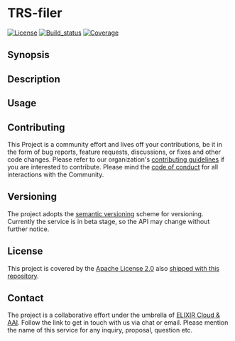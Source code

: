 # TRS-filer

[![License][badge-license]][badge-url-license]
[![Build_status][badge-build-status]][badge-url-build-status]
[![Coverage][badge-coverage]][badge-url-coverage]


## Synopsis

## Description

## Usage

## Contributing


This Project is a community effort and lives off your contributions, be it in
the form of bug reports, feature requests, discussions, or fixes and other code
changes. Please refer to our organization's [contributing
guidelines][res-elixir-cloud-contributing] if you are interested to contribute.
Please mind the [code of conduct][res-elixir-cloud-coc] for all interactions
with the  Community.


## Versioning

The project adopts the [semantic versioning][res-semver] scheme for versioning.
Currently the service is in beta stage, so the API may change without further
notice.


## License

This project is covered by the [Apache License 2.0][license-apache] also
[shipped with this repository][license].



## Contact

The project is a collaborative effort under the umbrella of [ELIXIR Cloud &
AAI][org-elixir-cloud]. Follow the link to get in touch with us via chat or
email. Please mention the name of this service for any inquiry, proposal,
question etc.


[badge-build-status]:<https://travis-ci.com/elixir-cloud-aai/trs-filer.svg?branch=dev>
[badge-coverage]:<https://img.shields.io/coveralls/github/elixir-cloud-aai/trs-filer>
[badge-github-tag]:<https://img.shields.io/github/v/tag/elixir-cloud-aai/trs-filer?color=C39BD3>
[badge-license]:<https://img.shields.io/badge/license-Apache%202.0-blue.svg>
[badge-url-build-status]:<https://travis-ci.com/elixir-cloud-aai/trs-filer>
[badge-url-coverage]:<https://coveralls.io/github/elixir-cloud-aai/trs-filer>
[badge-url-github-tag]:<https://github.com/elixir-cloud-aai/trs-filer/releases>
[badge-url-license]:<http://www.apache.org/licenses/LICENSE-2.0>
[license]: LICENSE
[license-apache]: <https://www.apache.org/licenses/LICENSE-2.0>
[org-elixir-cloud]: <https://github.com/elixir-cloud-aai/elixir-cloud-aai>
[res-elixir-cloud-coc]: <https://github.com/elixir-cloud-aai/elixir-cloud-aai/blob/dev/CODE_OF_CONDUCT.md>
[res-elixir-cloud-contributing]: <https://github.com/elixir-cloud-aai/elixir-cloud-aai/blob/dev/CONTRIBUTING.md>
[res-semver]: <https://semver.org/>
